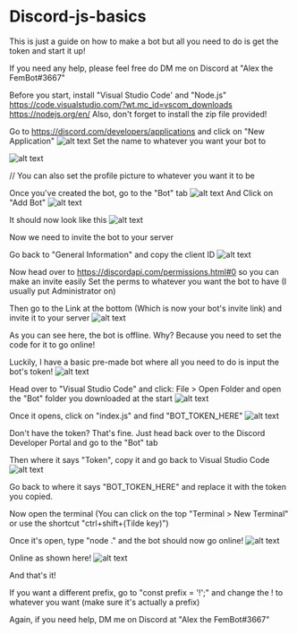 # Discord-js-basics
This is just a guide on how to make a bot but all you need to do is get the token and start it up!

If you need any help, please feel free do DM me on Discord at "Alex the FemBot#3667"

Before you start, install "Visual Studio Code' and "Node.js"
https://code.visualstudio.com/?wt.mc_id=vscom_downloads
https://nodejs.org/en/
Also, don't forget to install the zip file provided!


Go to https://discord.com/developers/applications and click on "New Application"
![alt text](https://i.imgur.com/7qwv6Ey.png/to/img.png)
Set the name to whatever you want your bot to

![alt text](https://i.imgur.com/OXnMcZ3.png/to/img.png)

// You can also set the profile picture to whatever you want it to be

Once you've created the bot, go to the "Bot" tab
![alt text](https://i.imgur.com/vv81rfG.png/to/img.png)
And Click on "Add Bot"
![alt text](https://i.imgur.com/HXBSjER.png/to/img.png)

It should now look like this
![alt text](https://i.imgur.com/mPsmHwi.png/to/img.png)

Now we need to invite the bot to your server

Go back to "General Information" and copy the client ID
![alt text](https://i.imgur.com/Ih1LXy6.png/to/img.png)

Now head over to https://discordapi.com/permissions.html#0 so you can make an invite easily
Set the perms to whatever you want the bot to have (I usually put Administrator on)

Then go to the Link at the bottom (Which is now your bot's invite link) and invite it to your server
![alt text](https://i.imgur.com/KYtfcdr.png/to/img.png)

As you can see here, the bot is offline. Why? Because you need to set the code for it to go online!

Luckily, I have a basic pre-made bot where all you need to do is input the bot's token!
![alt text](https://i.imgur.com/aKXir4x.png/to/img.png)

Head over to "Visual Studio Code" and click: File > Open Folder and open the "Bot" folder you downloaded at the start
![alt text](https://i.imgur.com/xJm6mEn.png/to/img.png)

Once it opens, click on "index.js" and find "BOT_TOKEN_HERE"
![alt text](https://i.imgur.com/7TnGnW2.png/to/img.png)

Don't have the token? That's fine. Just head back over to the Discord Developer Portal and go to the "Bot" tab

Then where it says "Token", copy it and go back to Visual Studio Code
![alt text](https://i.imgur.com/kemvRL0.png/to/img.png)


Go back to where it says "BOT_TOKEN_HERE" and replace it with the token you copied.

Now open the terminal (You can click on the top "Terminal > New Terminal" or use the shortcut "ctrl+shift+(Tilde key)")

Once it's open, type "node ." and the bot should now go online!
![alt text](https://i.imgur.com/covbreT.png/to/img.png)


Online as shown here!
![alt text](https://i.imgur.com/xxaguFx.png.png/to/img.png)


And that's it!

If you want a different prefix, go to "const prefix = '!';" and change the ! to whatever you want (make sure it's actually a prefix)

Again, if you need help, DM me on Discord at "Alex the FemBot#3667"
